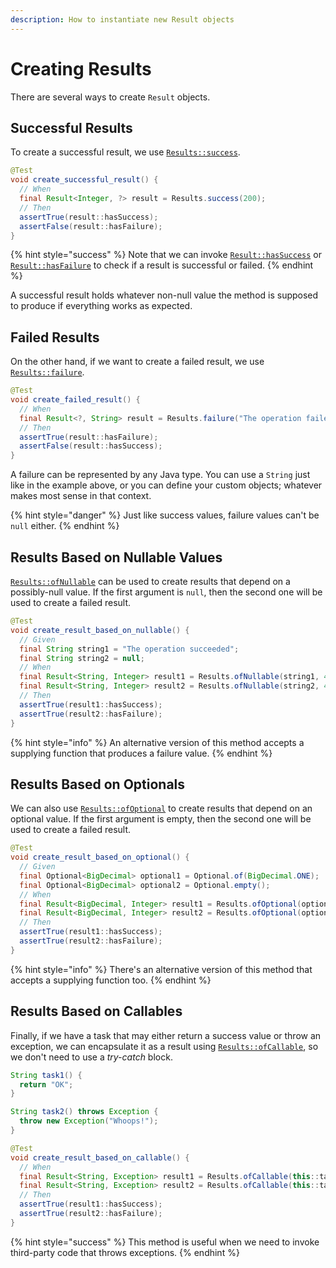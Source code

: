 ```yaml
---
description: How to instantiate new Result objects
---
```


# Creating Results

There are several ways to create `Result` objects.

## Successful Results

To create a successful result, we use [`Results::success`](https://dev.leakyabstractions.com/result/javadoc/1.0.0.0/com/leakyabstractions/result/Results.html#success-S-).

```java
@Test
void create_successful_result() {
  // When
  final Result<Integer, ?> result = Results.success(200);
  // Then
  assertTrue(result::hasSuccess);
  assertFalse(result::hasFailure);
}
```

{% hint style="success" %}
Note that we can invoke [`Result::hasSuccess`](https://dev.leakyabstractions.com/result/javadoc/1.0.0.0/com/leakyabstractions/result/Result.html#hasSuccess--) or [`Result::hasFailure`](https://dev.leakyabstractions.com/result/javadoc/1.0.0.0/com/leakyabstractions/result/Result.html#hasFailure--) to check if a result is successful or failed.
{% endhint %}

A successful result holds whatever non-null value the method is supposed to produce if everything works as expected.

## Failed Results

On the other hand, if we want to create a failed result, we use [`Results::failure`](https://dev.leakyabstractions.com/result/javadoc/1.0.0.0/com/leakyabstractions/result/Results.html#failure-F-).

```java
@Test
void create_failed_result() {
  // When
  final Result<?, String> result = Results.failure("The operation failed");
  // Then
  assertTrue(result::hasFailure);
  assertFalse(result::hasSuccess);
}
```

A failure can be represented by any Java type. You can use a `String` just like in the example above, or you can define your custom objects; whatever makes most sense in that context.

{% hint style="danger" %}
Just like success values, failure values can't be `null` either.
{% endhint %}

## Results Based on Nullable Values

[`Results::ofNullable`](https://dev.leakyabstractions.com/result/javadoc/1.0.0.0/com/leakyabstractions/result/Results.html#ofNullable-S-F-) can be used to create results that depend on a possibly-null value. If the first argument is `null`, then the second one will be used to create a failed result.

```java
@Test
void create_result_based_on_nullable() {
  // Given
  final String string1 = "The operation succeeded";
  final String string2 = null;
  // When
  final Result<String, Integer> result1 = Results.ofNullable(string1, 404);
  final Result<String, Integer> result2 = Results.ofNullable(string2, 404);
  // Then
  assertTrue(result1::hasSuccess);
  assertTrue(result2::hasFailure);
}
```

{% hint style="info" %}
An alternative version of this method accepts a supplying function that produces a failure value.
{% endhint %}

## Results Based on Optionals

We can also use [`Results::ofOptional`](https://dev.leakyabstractions.com/result/javadoc/1.0.0.0/com/leakyabstractions/result/Results.html#ofOptional-java.util.Optional-F-) to create results that depend on an optional value. If the first argument is empty, then the second one will be used to create a failed result.

```java
@Test
void create_result_based_on_optional() {
  // Given
  final Optional<BigDecimal> optional1 = Optional.of(BigDecimal.ONE);
  final Optional<BigDecimal> optional2 = Optional.empty();
  // When
  final Result<BigDecimal, Integer> result1 = Results.ofOptional(optional1, -1);
  final Result<BigDecimal, Integer> result2 = Results.ofOptional(optional2, -1);
  // Then
  assertTrue(result1::hasSuccess);
  assertTrue(result2::hasFailure);
}
```

{% hint style="info" %}
There's an alternative version of this method that accepts a supplying function too.
{% endhint %}

## Results Based on Callables

Finally, if we have a task that may either return a success value or throw an exception, we can encapsulate it as a result using [`Results::ofCallable`](https://dev.leakyabstractions.com/result/javadoc/1.0.0.0/com/leakyabstractions/result/Results.html#ofCallable-java.util.concurrent.Callable-), so we don't need to use a _try-catch_ block.

```java
String task1() {
  return "OK";
}

String task2() throws Exception {
  throw new Exception("Whoops!");
}

@Test
void create_result_based_on_callable() {
  // When
  final Result<String, Exception> result1 = Results.ofCallable(this::task1);
  final Result<String, Exception> result2 = Results.ofCallable(this::task2);
  // Then
  assertTrue(result1::hasSuccess);
  assertTrue(result2::hasFailure);
}
```

{% hint style="success" %}
This method is useful when we need to invoke third-party code that throws exceptions.
{% endhint %}
